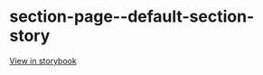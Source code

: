 # section-page--default-section-story

[View in storybook](https://raw.githack.com/Independent-Digital-News-and-Media-Ltd/standard-pwamp-sb/PR-654-sb/index.html?path=/story/section-page--default-section-story)